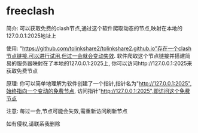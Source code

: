 # freeclash
简介:
可以获取免费的clash节点,通过这个软件爬取动态的节点,映射在本地的127.0.0.1:2025地址上

使用:
"https://github.com/tolinkshare2/tolinkshare2.github.io"存在一个clash节点链接,可以进行试用,但过一会就会变动失效.
软件爬取这个节点链接并搭建简易的服务器映射在了本地的127.0.0.1:2025上,
你可以访问http://127.0.0.1:2025来获取免费节点

原理:
你可以简单地理解为软件创建了一个指针,指针名为"http://127.0.0.1:2025",始终指向一个变动的免费节点,
访问指针"http://127.0.0.1:2025",即访问这个免费节点

注意:
每过一会,节点可能会失效,需重新访问刷新节点


如有侵权,请联系我删除
